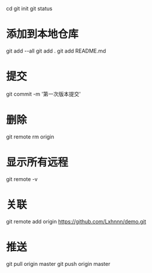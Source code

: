cd 
git init
git status
# 添加到本地仓库
git add --all
git add .
git add README.md
# 提交
git commit -m '第一次版本提交'
# 删除
git remote rm origin
# 显示所有远程
git remote -v
# 关联
git remote add origin https://github.com/Lxhnnn/demo.git
# 推送
git pull origin master
git push origin master

